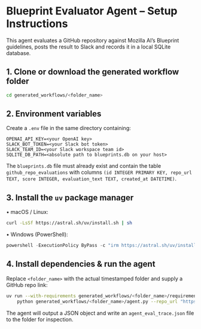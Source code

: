 # Blueprint Evaluator Agent – Setup Instructions

This agent evaluates a GitHub repository against Mozilla AI’s Blueprint guidelines, posts the result to Slack and records it in a local SQLite database.

## 1. Clone or download the generated workflow folder

```bash
cd generated_workflows/<folder_name>
```

## 2. Environment variables
Create a `.env` file in the same directory containing:
```
OPENAI_API_KEY=<your OpenAI key>
SLACK_BOT_TOKEN=<your Slack bot token>
SLACK_TEAM_ID=<your Slack workspace team id>
SQLITE_DB_PATH=<absolute path to blueprints.db on your host>
```
The `blueprints.db` file must already exist and contain the table `github_repo_evaluations` with columns `(id INTEGER PRIMARY KEY, repo_url TEXT, score INTEGER, evaluation_text TEXT, created_at DATETIME)`.

## 3. Install the `uv` package manager
• macOS / Linux:
```bash
curl -LsSf https://astral.sh/uv/install.sh | sh
```
• Windows (PowerShell):
```powershell
powershell -ExecutionPolicy ByPass -c "irm https://astral.sh/uv/install.ps1 | iex"
```

## 4. Install dependencies & run the agent
Replace `<folder_name>` with the actual timestamped folder and supply a GitHub repo link:
```bash
uv run --with-requirements generated_workflows/<folder_name>/requirements.txt --python 3.13 \
    python generated_workflows/<folder_name>/agent.py --repo_url "https://github.com/owner/repo"
```
The agent will output a JSON object and write an `agent_eval_trace.json` file to the folder for inspection.